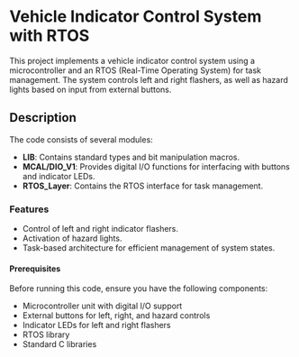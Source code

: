 # Vehicle Indicator Control System with RTOS

This project implements a vehicle indicator control system using a microcontroller and an RTOS (Real-Time Operating System) for task management.
The system controls left and right flashers, as well as hazard lights based on input from external buttons.

## Description

The code consists of several modules:

- **LIB**: Contains standard types and bit manipulation macros.
- **MCAL/DIO_V1**: Provides digital I/O functions for interfacing with buttons and indicator LEDs.
- **RTOS_Layer**: Contains the RTOS interface for task management.

### Features

- Control of left and right indicator flashers.
- Activation of hazard lights.
- Task-based architecture for efficient management of system states.

#### Prerequisites

Before running this code, ensure you have the following components:

- Microcontroller unit with digital I/O support
- External buttons for left, right, and hazard controls
- Indicator LEDs for left and right flashers
- RTOS library
- Standard C libraries
 
